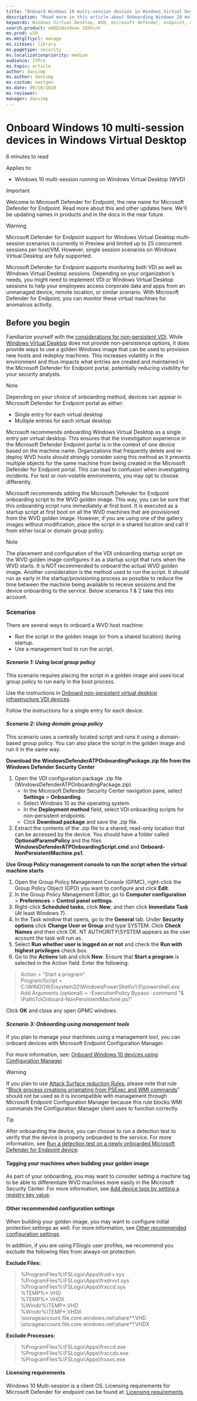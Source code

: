 ```yaml
---
title: "Onboard Windows 10 multi-session devices in Windows Virtual Desktop"
description: "Read more in this article about Onboarding Windows 10 multi-session devices in Windows Virtual Desktop"
keywords: Windows Virtual Desktop, WVD, microsoft defender, endpoint, onboard
search.product: eADQiWindows 10XVcnh
ms.prod: w10
ms.mktglfcycl: manage
ms.sitesec: library
ms.pagetype: security
ms.localizationpriority: medium
audience: ITPro 
ms.topic: article 
author: dansimp
ms.author: dansimp
ms.custom: nextgen
ms.date: 09/10/2020
ms.reviewer: 
manager: dansimp
---
```


# Onboard Windows 10 multi-session devices in Windows Virtual Desktop 
6 minutes to read 

Applies to: 
- Windows 10 multi-session running on Windows Virtual Desktop (WVD) 
> [!IMPORTANT]
> Welcome to Microsoft Defender for Endpoint, the new name for Microsoft Defender for Endpoint. Read more about this and other updates here. We'll be updating names in products and in the docs in the near future.

> [!WARNING]
> Microsoft Defender for Endpoint support for Windows Virtual Desktop multi-session scenarios is currently in Preview and limited up to 25 concurrent sessions per host/VM. However, single session scenarios on Windows Virtual Desktop are fully supported.

Microsoft Defender for Endpoint supports monitoring both VDI as well as Windows Virtual Desktop sessions. Depending on your organization's needs, you might need to implement VDI or Windows Virtual Desktop sessions to help your employees access corporate data and apps from an unmanaged device, remote location, or similar scenario. With Microsoft Defender for Endpoint, you can monitor these virtual machines for anomalous activity.

 ## Before you begin
Familiarize yourself with the [considerations for non-persistent VDI](https://docs.microsoft.com/windows/security/threat-protection/microsoft-defender-atp/configure-endpoints-vdi#onboard-non-persistent-virtual-desktop-infrastructure-vdi-devices-1). While [Windows Virtual Desktop](https://docs.microsoft.com/azure/virtual-desktop/overview) does not provide non-persistence options, it does provide ways to use a golden Windows image that can be used to provision new hosts and redeploy machines. This increases volatility in the environment and thus impacts what entries are created and maintained in the Microsoft Defender for Endpoint portal, potentially reducing visibility for your security analysts.

> [!NOTE]
> Depending on your choice of onboarding method, devices can appear in Microsoft Defender for Endpoint portal as either: 
> - Single entry for each virtual desktop 
> - Multiple entries for each virtual desktop 

Microsoft recommends onboarding Windows Virtual Desktop as a single entry per virtual desktop. This ensures that the investigation experience in the Microsoft Defender Endpoint portal is in the context of one device based on the machine name. Organizations that frequently delete and re-deploy WVD hosts should strongly consider using this method as it prevents multiple objects for the same machine from being created in the Microsoft Defender for Endpoint portal. This can lead to confusion when investigating incidents. For test or non-volatile environments, you may opt to choose differently. 

Microsoft recommends adding the Microsoft Defender for Endpoint onboarding script to the WVD golden image. This way, you can be sure that this onboarding script runs immediately at first boot. It is executed as a startup script at first boot on all the WVD machines that are provisioned from the WVD golden image. However, if you are using one of the gallery images without modification, place the script in a shared location and call it from either local or domain group policy. 

> [!NOTE]
> The placement and configuration of the VDI onboarding startup script on the WVD golden image configures it as a startup script that runs when the WVD starts. It is NOT recommended to onboard the actual WVD golden image. Another consideration is the method used to run the script. It should run as early in the startup/provisioning process as possible to reduce the time between the machine being available to receive sessions and the device onboarding to the service. Below scenarios 1 & 2 take this into account.

### Scenarios
There are several ways to onboard a WVD host machine:

- Run the script in the golden image (or from a shared location) during startup.
- Use a management tool to run the script.

#### *Scenario 1: Using local group policy*
This scenario requires placing the script in a golden image and uses local group policy to run early in the boot process.

Use the instructions in [Onboard non-persistent virtual desktop infrastructure VDI devices](https://docs.microsoft.com/windows/security/threat-protection/microsoft-defender-atp/configure-endpoints-vdi#onboard-non-persistent-virtual-desktop-infrastructure-vdi-devices-1).

Follow the instructions for a single entry for each device.

#### *Scenario 2: Using domain group policy*
This scenario uses a centrally located script and runs it using a domain-based group policy. You can also place the script in the golden image and run it in the same way.

**Download the WindowsDefenderATPOnboardingPackage.zip file from the Windows Defender Security Center**
1. Open the VDI configuration package .zip file (WindowsDefenderATPOnboardingPackage.zip)  
    - In the Microsoft Defender Security Center navigation pane, select **Settings** > **Onboarding**. 
    - Select Windows 10 as the operating system. 
    - In the **Deployment method** field, select VDI onboarding scripts for non-persistent endpoints. 
    - Click **Download package** and save the .zip file. 
2. Extract the contents of the .zip file to a shared, read-only location that can be accessed by the device. You should have a folder called **OptionalParamsPolicy** and the files **WindowsDefenderATPOnboardingScript.cmd** and **Onboard-NonPersistentMachine.ps1**.

**Use Group Policy management console to run the script when the virtual machine starts**
1. Open the Group Policy Management Console (GPMC), right-click the Group Policy Object (GPO) you want to configure and click **Edit**.
1. In the Group Policy Management Editor, go to **Computer configuration** \> **Preferences** \> **Control panel settings**. 
1. Right-click **Scheduled tasks**, click **New**, and then click **Immediate Task** (At least Windows 7). 
1. In the Task window that opens, go to the **General** tab. Under **Security options** click **Change User or Group** and type SYSTEM. Click **Check Names** and then click OK. NT AUTHORITY\SYSTEM appears as the user account the task will run as. 
1. Select **Run whether user is logged on or not** and check the **Run with highest privileges** check box. 
1. Go to the **Actions** tab and click **New**. Ensure that **Start a program** is selected in the Action field. 
Enter the following: 

> Action = "Start a program" <br>
> Program/Script = C:\WINDOWS\system32\WindowsPowerShell\v1.0\powershell.exe <br>
> Add Arguments (optional) = -ExecutionPolicy Bypass -command "& \\Path\To\Onboard-NonPersistentMachine.ps1"

Click **OK** and close any open GPMC windows.

#### *Scenario 3: Onboarding using management tools*

If you plan to manage your machines using a management tool, you can onboard devices with Microsoft Endpoint Configuration Manager.

For more information, see: [Onboard Windows 10 devices using Configuration Manager](https://docs.microsoft.com/windows/security/threat-protection/microsoft-defender-atp/configure-endpoints-sccm) 

> [!WARNING]
> If you plan to use [Attack Surface reduction Rules](https://docs.microsoft.com/windows/security/threat-protection/microsoft-defender-atp/attack-surface-reduction), please note that rule “[Block process creations originating from PSExec and WMI commands](https://docs.microsoft.com/windows/security/threat-protection/microsoft-defender-atp/attack-surface-reduction#block-process-creations-originating-from-psexec-and-wmi-commands)" should not be used as it is incompatible with management through Microsoft Endpoint Configuration Manager because this rule blocks WMI commands the Configuration Manager client uses to function correctly. 

> [!TIP]
> After onboarding the device, you can choose to run a detection test to verify that the device is properly onboarded to the service. For more information, see [Run a detection test on a newly onboarded Microsoft Defender for Endpoint device](https://docs.microsoft.com/windows/security/threat-protection/microsoft-defender-atp/run-detection-test). 

#### Tagging your machines when building your golden image 

As part of your onboarding, you may want to consider setting a machine tag to be able to differentiate WVD machines more easily in the Microsoft Security Center. For more information, see 
[Add device tags by setting a registry key value](https://docs.microsoft.com/windows/security/threat-protection/microsoft-defender-atp/machine-tags#add-device-tags-by-setting-a-registry-key-value). 

#### Other recommended configuration settings 

When building your golden image, you may want to configure initial protection settings as well. For more information, see [Other recommended configuration settings](https://docs.microsoft.com/windows/security/threat-protection/microsoft-defender-atp/configure-endpoints-gp#other-recommended-configuration-settings). 

In addition, if you are using FSlogix user profiles, we recommend you exclude the following files from always-on protection: 

**Exclude Files:** 

> %ProgramFiles%\FSLogix\Apps\frxdrv.sys <br>
> %ProgramFiles%\FSLogix\Apps\frxdrvvt.sys <br>
> %ProgramFiles%\FSLogix\Apps\frxccd.sys <br>
> %TEMP%\*.VHD <br>
> %TEMP%\*.VHDX <br>
> %Windir%\TEMP\*.VHD <br>
> %Windir%\TEMP\*.VHDX <br>
> \\storageaccount.file.core.windows.net\share\*\*.VHD <br>
> \\storageaccount.file.core.windows.net\share\*\*.VHDX <br>

**Exclude Processes:**

> %ProgramFiles%\FSLogix\Apps\frxccd.exe <br>
> %ProgramFiles%\FSLogix\Apps\frxccds.exe <br>
> %ProgramFiles%\FSLogix\Apps\frxsvc.exe <br>

#### Licensing requirements 

Windows 10 Multi-session is a client OS. Licensing requirements for Microsoft Defender for endpoint can be found at: [Licensing requirements](https://docs.microsoft.com/windows/security/threat-protection/microsoft-defender-atp/minimum-requirements#licensing-requirements).
